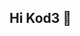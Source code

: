 ## Hi Kod3 👋

<!--

**Here are some ideas to get you started:**

🙋‍♀️ A introduction:
Meet Kod3, where the essence of innovation meets real-world impact. We are more than service providers; we are your dedicated innovation partners. Immerse yourself in our journey through client success stories, revealing the transformative capabilities of Serverless Development, DevOps, Software Development, and Cloud & Open Source Solutions. At Kod3, we shape the landscape of possibilities, architecting a future where technology seamlessly integrates with ingenuity. Our commitment to excellence is unwavering, creating a synergy that propels businesses to unprecedented heights. Dive into our narrative, and let's embark on a journey to co-create solutions that redefine the digital horizon.

🌈 Contribution guidelines - how can the community get involved?
👩‍💻 Useful resources - where can the community find your docs? Is there anything else the community should know?
🍿 Fun facts - what does your team eat for breakfast?
🧙 Remember, you can do mighty things with the power of [Markdown](https://docs.github.com/github/writing-on-github/getting-started-with-writing-and-formatting-on-github/basic-writing-and-formatting-syntax)
-->
